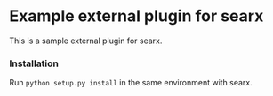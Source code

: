 Example external plugin for searx
=================================


This is a sample external plugin for searx.

### Installation

Run `python setup.py install` in the same environment with searx.

